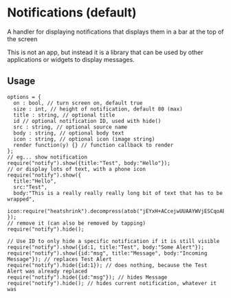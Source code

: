 # Notifications (default)

A handler for displaying notifications that displays them in a bar at the top of the screen

This is not an app, but instead it is a library that can be used by
other applications or widgets to display messages.

## Usage

```JS
options = {
  on : bool, // turn screen on, default true
  size : int, // height of notification, default 80 (max)  
  title : string, // optional title
  id // optional notification ID, used with hide()
  src : string, // optional source name
  body : string, // optional body text
  icon : string, // optional icon (image string)
  render function(y) {} // function callback to render
};
// eg... show notification
require("notify").show({title:"Test", body:"Hello"});
// or display lots of text, with a phone icon
require("notify").show({
  title:"Hello",
  src:"Test",
  body:"This is a really really really long bit of text that has to be wrapped",
  icon:require("heatshrink").decompress(atob("jEYxH+ACcejwUUAAYWVjESCqoABCqoYNCpQXLCxgXJQowtTA4ZbSZiwW/C4gWWjAXVZwIuVWhxFIC6z6OLpIXSCywXYDAIWVAAYXTA=="))
});
// remove it (can also be removed by tapping)
require("notify").hide();

// Use ID to only hide a specific notification if it is still visible
require("notify").show({id:1, title:"Test", body:"Some Alert"});
require("notify").show({id:"msg", title:"Message", body:"Incoming Message"}); // replaces Test Alert
require("notify").hide({id:1}); // does nothing, because the Test Alert was already replaced
require("notify").hide({id:"msg"}); // hides Message
require("notify").hide(); // hides current notification, whatever it was
```
